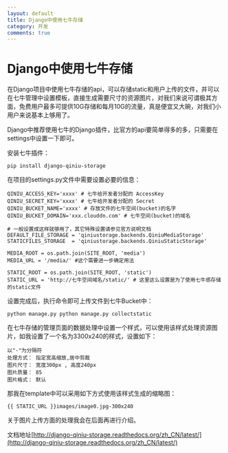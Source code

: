```yaml
---
layout: default
title: Django中使用七牛存储
category: 开发
comments: true
---
```


# Django中使用七牛存储

在Django项目中使用七牛存储的api，可以存储static和用户上传的文件，并可以在七牛管理中设置模板，直接生成需要尺寸的资源图片，对我们来说可谓极其方面，免费用户最多可提供10G存储和每月10G的流量，真是便宜又大碗，对我们小用户来说基本上够用了。

Django中推荐使用七牛的Django插件，比官方的api要简单得多的多，只需要在settings中设置一下即可。

安装七牛插件：

```
pip install django-qiniu-storage
```

在项目的settings.py文件中需要设置必要的信息：

```
QINIU_ACCESS_KEY='xxxx' # 七牛给开发者分配的 AccessKey
QINIU_SECRET_KEY='xxxx' # 七牛给开发者分配的 Secret
QINIU_BUCKET_NAME='xxxx' # 存放文件的七牛空间(bucket)的名字
QINIU_BUCKET_DOMAIN='xxx.clouddn.com' # 七牛空间(bucket)的域名

# 一般设置成这样就够用了，其它特殊设置请参见官方说明文档
DEFAULT_FILE_STORAGE = 'qiniustorage.backends.QiniuMediaStorage'
STATICFILES_STORAGE  = 'qiniustorage.backends.QiniuStaticStorage'

MEDIA_ROOT = os.path.join(SITE_ROOT, 'media')
MEDIA_URL = '/media/' #这个需要进一步确定用法

STATIC_ROOT = os.path.join(SITE_ROOT, 'static')
STATIC_URL = 'http://七牛空间域名/static/' # 这里这么设置是为了使用七牛感存储的static文件
```

设置完成后，执行命令即可上传文件到七牛Bucket中：

```
python manage.py python manage.py collectstatic
```

在七牛存储的管理页面的数据处理中设置一个样式，可以使用该样式处理资源图片，如我设置了一个名为3300x240的样式，设置如下：

```
以"-"为分隔符
处理方式： 指定宽高缩放,居中剪裁
图片尺寸： 宽度300px , 高度240px
图片质量： 85
图片格式： 默认
```

那我在template中可以采用如下方式使用该样式生成的缩略图：

```
{{ STATIC_URL }}images/image0.jpg-300x240
```

关于图片上传方面的处理我会在后面再进行介绍。

文档地址[http://django-qiniu-storage.readthedocs.org/zh_CN/latest/](http://django-qiniu-storage.readthedocs.org/zh_CN/latest/)
